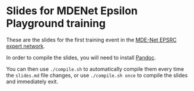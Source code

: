 # Slides for MDENet Epsilon Playground training

These are the slides for the first training event in the [MDE-Net EPSRC expert network](https://www.mde-network.org/).

In order to compile the slides, you will need to install [Pandoc](https://pandoc.org/).

You can then use `./compile.sh` to automatically compile them every time the `slides.md` file changes, or use `./compile.sh once` to compile the slides and immediately exit.
